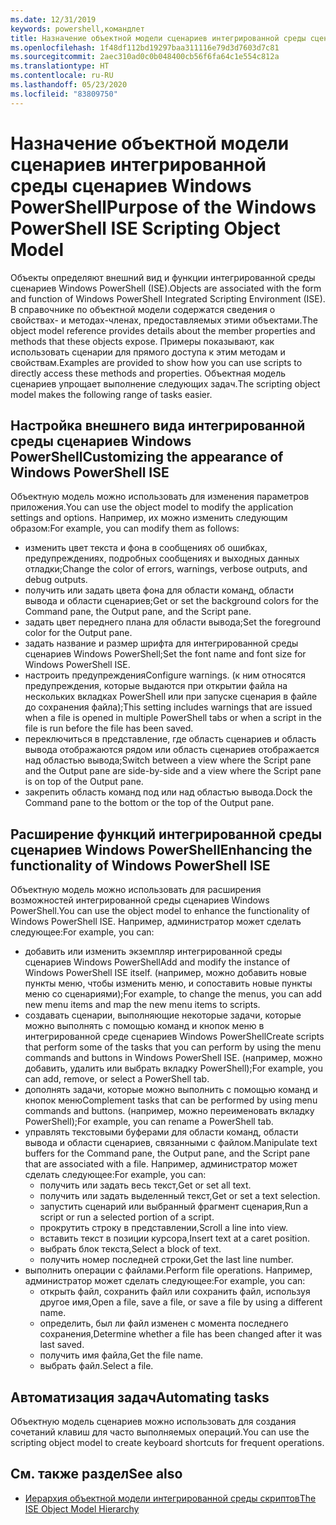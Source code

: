 ```yaml
---
ms.date: 12/31/2019
keywords: powershell,командлет
title: Назначение объектной модели сценариев интегрированной среды сценариев Windows PowerShell
ms.openlocfilehash: 1f48df112bd19297baa311116e79d3d7603d7c81
ms.sourcegitcommit: 2aec310ad0c0b048400cb56f6fa64c1e554c812a
ms.translationtype: HT
ms.contentlocale: ru-RU
ms.lasthandoff: 05/23/2020
ms.locfileid: "83809750"
---
```

# <a name="purpose-of-the-windows-powershell-ise-scripting-object-model"></a><span data-ttu-id="a6a5b-103">Назначение объектной модели сценариев интегрированной среды сценариев Windows PowerShell</span><span class="sxs-lookup"><span data-stu-id="a6a5b-103">Purpose of the Windows PowerShell ISE Scripting Object Model</span></span>

<span data-ttu-id="a6a5b-104">Объекты определяют внешний вид и функции интегрированной среды сценариев Windows PowerShell (ISE).</span><span class="sxs-lookup"><span data-stu-id="a6a5b-104">Objects are associated with the form and function of Windows PowerShell Integrated Scripting Environment (ISE).</span></span> <span data-ttu-id="a6a5b-105">В справочнике по объектной модели содержатся сведения о свойствах- и методах-членах, предоставляемых этими объектами.</span><span class="sxs-lookup"><span data-stu-id="a6a5b-105">The object model reference provides details about the member properties and methods that these objects expose.</span></span> <span data-ttu-id="a6a5b-106">Примеры показывают, как использовать сценарии для прямого доступа к этим методам и свойствам.</span><span class="sxs-lookup"><span data-stu-id="a6a5b-106">Examples are provided to show how you can use scripts to directly access these methods and properties.</span></span> <span data-ttu-id="a6a5b-107">Объектная модель сценариев упрощает выполнение следующих задач.</span><span class="sxs-lookup"><span data-stu-id="a6a5b-107">The scripting object model makes the following range of tasks easier.</span></span>

## <a name="customizing-the-appearance-of-windows-powershell-ise"></a><span data-ttu-id="a6a5b-108">Настройка внешнего вида интегрированной среды сценариев Windows PowerShell</span><span class="sxs-lookup"><span data-stu-id="a6a5b-108">Customizing the appearance of Windows PowerShell ISE</span></span>

<span data-ttu-id="a6a5b-109">Объектную модель можно использовать для изменения параметров приложения.</span><span class="sxs-lookup"><span data-stu-id="a6a5b-109">You can use the object model to modify the application settings and options.</span></span> <span data-ttu-id="a6a5b-110">Например, их можно изменить следующим образом:</span><span class="sxs-lookup"><span data-stu-id="a6a5b-110">For example, you can modify them as follows:</span></span>

- <span data-ttu-id="a6a5b-111">изменить цвет текста и фона в сообщениях об ошибках, предупреждениях, подробных сообщениях и выходных данных отладки;</span><span class="sxs-lookup"><span data-stu-id="a6a5b-111">Change the color of errors, warnings, verbose outputs, and debug outputs.</span></span>
- <span data-ttu-id="a6a5b-112">получить или задать цвета фона для области команд, области вывода и области сценариев;</span><span class="sxs-lookup"><span data-stu-id="a6a5b-112">Get or set the background colors for the Command pane, the Output pane, and the Script pane.</span></span>
- <span data-ttu-id="a6a5b-113">задать цвет переднего плана для области вывода;</span><span class="sxs-lookup"><span data-stu-id="a6a5b-113">Set the foreground color for the Output pane.</span></span>
- <span data-ttu-id="a6a5b-114">задать название и размер шрифта для интегрированной среды сценариев Windows PowerShell;</span><span class="sxs-lookup"><span data-stu-id="a6a5b-114">Set the font name and font size for Windows PowerShell ISE.</span></span>
- <span data-ttu-id="a6a5b-115">настроить предупреждения</span><span class="sxs-lookup"><span data-stu-id="a6a5b-115">Configure warnings.</span></span> <span data-ttu-id="a6a5b-116">(к ним относятся предупреждения, которые выдаются при открытии файла на нескольких вкладках PowerShell или при запуске сценария в файле до сохранения файла);</span><span class="sxs-lookup"><span data-stu-id="a6a5b-116">This setting includes warnings that are issued when a file is opened in multiple PowerShell tabs or when a script in the file is run before the file has been saved.</span></span>
- <span data-ttu-id="a6a5b-117">переключиться в представление, где область сценариев и область вывода отображаются рядом или область сценариев отображается над областью вывода;</span><span class="sxs-lookup"><span data-stu-id="a6a5b-117">Switch between a view where the Script pane and the Output pane are side-by-side and a view where the Script pane is on top of the Output pane.</span></span>
- <span data-ttu-id="a6a5b-118">закрепить область команд под или над областью вывода.</span><span class="sxs-lookup"><span data-stu-id="a6a5b-118">Dock the Command pane to the bottom or the top of the Output pane.</span></span>

## <a name="enhancing-the-functionality-of-windows-powershell-ise"></a><span data-ttu-id="a6a5b-119">Расширение функций интегрированной среды сценариев Windows PowerShell</span><span class="sxs-lookup"><span data-stu-id="a6a5b-119">Enhancing the functionality of Windows PowerShell ISE</span></span>

<span data-ttu-id="a6a5b-120">Объектную модель можно использовать для расширения возможностей интегрированной среды сценариев Windows PowerShell.</span><span class="sxs-lookup"><span data-stu-id="a6a5b-120">You can use the object model to enhance the functionality of Windows PowerShell ISE.</span></span> <span data-ttu-id="a6a5b-121">Например, администратор может сделать следующее:</span><span class="sxs-lookup"><span data-stu-id="a6a5b-121">For example, you can:</span></span>

- <span data-ttu-id="a6a5b-122">добавить или изменить экземпляр интегрированной среды сценариев Windows PowerShell</span><span class="sxs-lookup"><span data-stu-id="a6a5b-122">Add and modify the instance of Windows PowerShell ISE itself.</span></span> <span data-ttu-id="a6a5b-123">(например, можно добавить новые пункты меню, чтобы изменить меню, и сопоставить новые пункты меню со сценариями);</span><span class="sxs-lookup"><span data-stu-id="a6a5b-123">For example, to change the menus, you can add new menu items and map the new menu items to scripts.</span></span>
- <span data-ttu-id="a6a5b-124">создавать сценарии, выполняющие некоторые задачи, которые можно выполнять с помощью команд и кнопок меню в интегрированной среде сценариев Windows PowerShell</span><span class="sxs-lookup"><span data-stu-id="a6a5b-124">Create scripts that perform some of the tasks that you can perform by using the menu commands and buttons in Windows PowerShell ISE.</span></span> <span data-ttu-id="a6a5b-125">(например, можно добавить, удалить или выбрать вкладку PowerShell);</span><span class="sxs-lookup"><span data-stu-id="a6a5b-125">For example, you can add, remove, or select a PowerShell tab.</span></span>
- <span data-ttu-id="a6a5b-126">дополнять задачи, которые можно выполнить с помощью команд и кнопок меню</span><span class="sxs-lookup"><span data-stu-id="a6a5b-126">Complement tasks that can be performed by using menu commands and buttons.</span></span> <span data-ttu-id="a6a5b-127">(например, можно переименовать вкладку PowerShell);</span><span class="sxs-lookup"><span data-stu-id="a6a5b-127">For example, you can rename a PowerShell tab.</span></span>
- <span data-ttu-id="a6a5b-128">управлять текстовыми буферами для области команд, области вывода и области сценариев, связанными с файлом.</span><span class="sxs-lookup"><span data-stu-id="a6a5b-128">Manipulate text buffers for the Command pane, the Output pane, and the Script pane that are associated with a file.</span></span> <span data-ttu-id="a6a5b-129">Например, администратор может сделать следующее:</span><span class="sxs-lookup"><span data-stu-id="a6a5b-129">For example, you can:</span></span>
  - <span data-ttu-id="a6a5b-130">получить или задать весь текст,</span><span class="sxs-lookup"><span data-stu-id="a6a5b-130">Get or set all text.</span></span>
  - <span data-ttu-id="a6a5b-131">получить или задать выделенный текст,</span><span class="sxs-lookup"><span data-stu-id="a6a5b-131">Get or set a text selection.</span></span>
  - <span data-ttu-id="a6a5b-132">запустить сценарий или выбранный фрагмент сценария,</span><span class="sxs-lookup"><span data-stu-id="a6a5b-132">Run a script or run a selected portion of a script.</span></span>
  - <span data-ttu-id="a6a5b-133">прокрутить строку в представлении,</span><span class="sxs-lookup"><span data-stu-id="a6a5b-133">Scroll a line into view.</span></span>
  - <span data-ttu-id="a6a5b-134">вставить текст в позиции курсора,</span><span class="sxs-lookup"><span data-stu-id="a6a5b-134">Insert text at a caret position.</span></span>
  - <span data-ttu-id="a6a5b-135">выбрать блок текста,</span><span class="sxs-lookup"><span data-stu-id="a6a5b-135">Select a block of text.</span></span>
  - <span data-ttu-id="a6a5b-136">получить номер последней строки,</span><span class="sxs-lookup"><span data-stu-id="a6a5b-136">Get the last line number.</span></span>
- <span data-ttu-id="a6a5b-137">выполнить операции с файлами.</span><span class="sxs-lookup"><span data-stu-id="a6a5b-137">Perform file operations.</span></span> <span data-ttu-id="a6a5b-138">Например, администратор может сделать следующее:</span><span class="sxs-lookup"><span data-stu-id="a6a5b-138">For example, you can:</span></span>
  - <span data-ttu-id="a6a5b-139">открыть файл, сохранить файл или сохранить файл, используя другое имя,</span><span class="sxs-lookup"><span data-stu-id="a6a5b-139">Open a file, save a file, or save a file by using a different name.</span></span>
  - <span data-ttu-id="a6a5b-140">определить, был ли файл изменен с момента последнего сохранения,</span><span class="sxs-lookup"><span data-stu-id="a6a5b-140">Determine whether a file has been changed after it was last saved.</span></span>
  - <span data-ttu-id="a6a5b-141">получить имя файла,</span><span class="sxs-lookup"><span data-stu-id="a6a5b-141">Get the file name.</span></span>
  - <span data-ttu-id="a6a5b-142">выбрать файл.</span><span class="sxs-lookup"><span data-stu-id="a6a5b-142">Select a file.</span></span>

## <a name="automating-tasks"></a><span data-ttu-id="a6a5b-143">Автоматизация задач</span><span class="sxs-lookup"><span data-stu-id="a6a5b-143">Automating tasks</span></span>

<span data-ttu-id="a6a5b-144">Объектную модель сценариев можно использовать для создания сочетаний клавиш для часто выполняемых операций.</span><span class="sxs-lookup"><span data-stu-id="a6a5b-144">You can use the scripting object model to create keyboard shortcuts for frequent operations.</span></span>

## <a name="see-also"></a><span data-ttu-id="a6a5b-145">См. также раздел</span><span class="sxs-lookup"><span data-stu-id="a6a5b-145">See also</span></span>

- [<span data-ttu-id="a6a5b-146">Иерархия объектной модели интегрированной среды скриптов</span><span class="sxs-lookup"><span data-stu-id="a6a5b-146">The ISE Object Model Hierarchy</span></span>](The-ISE-Object-Model-Hierarchy.md)
